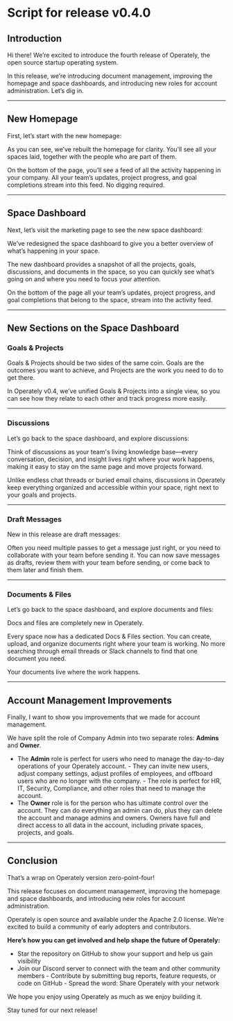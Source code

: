 # Script for release v0.4.0

## Introduction

Hi there! We’re excited to introduce the fourth release of Operately, the open
source startup operating system.

In this release, we’re introducing document management, improving the homepage
and space dashboards, and introducing new roles for account administration.
Let’s dig in.

---

## New Homepage

First, let’s start with the new homepage:

As you can see, we’ve rebuilt the homepage for clarity. You’ll see all your
spaces laid, together with the people who are part of them.

On the bottom of the page, you’ll see a feed of all the activity happening in
your company. All your team’s updates, project progress, and goal completions
stream into this feed. No digging required.

---

## Space Dashboard

Next, let’s visit the marketing page to see the new space dashboard:

We’ve redesigned the space dashboard to give you a better overview of what’s
happening in your space.

The new dashboard provides a snapshot of all the projects, goals, discussions,
and documents in the space, so you can quickly see what’s going on and where you
need to focus your attention.

On the bottom of the page all your team’s updates, project progress, and goal
completions that belong to the space, stream into the activity feed.

---

## New Sections on the Space Dashboard

### Goals & Projects

Goals & Projects should be two sides of the same coin. Goals are the outcomes
you want to achieve, and Projects are the work you need to do to get there.

In Operately v0.4, we’ve unified Goals & Projects into a single view, so you can
see how they relate to each other and track progress more easily.

---

### Discussions

Let’s go back to the space dashboard, and explore discussions:

Think of discussions as your team's living knowledge base—every conversation,
decision, and insight lives right where your work happens, making it easy to
stay on the same page and move projects forward.

Unlike endless chat threads or buried email chains, discussions in Operately
keep everything organized and accessible within your space, right next to your
goals and projects.

---

### Draft Messages

New in this release are draft messages:

Often you need multiple passes to get a message just right, or you need to
collaborate with your team before sending it. You can now save messages as
drafts, review them with your team before sending, or come back to them later
and finish them.

---

### Documents & Files

Let’s go back to the space dashboard, and explore documents and files:

Docs and files are completely new in Operately.

Every space now has a dedicated Docs & Files section. You can create, upload,
and organize documents right where your team is working. No more searching
through email threads or Slack channels to find that one document you need.

Your documents live where the work happens.

---

## Account Management Improvements

Finally, I want to show you improvements that we made for account management.

We have split the role of Company Admin into two separate roles: **Admins** and
**Owner**.

- The **Admin** role is perfect for users who need to manage the day-to-day
  operations of your Operately account. - They can invite new users, adjust
  company settings, adjust profiles of employees, and offboard users who are no
  longer with the company. - The role is perfect for HR, IT, Security,
  Compliance, and other roles that need to manage the account.
- The **Owner** role is for the person who has ultimate control over the account.
  They can do everything an admin can do, plus they can delete the account and
  manage admins and owners. Owners have full and direct access to all data in
  the account, including private spaces, projects, and goals.

---

## Conclusion

That’s a wrap on Operately version zero-point-four!

This release focuses on document management, improving the homepage and space
dashboards, and introducing new roles for account administration.

Operately is open source and available under the Apache 2.0 license. We’re
excited to build a community of early adopters and contributors.

**Here’s how you can get involved and help shape the future of Operately:**

- Star the repository on GitHub to show your support and help us gain visibility
- Join our Discord server to connect with the team and other community members -
  Contribute by submitting bug reports, feature requests, or code on GitHub -
  Spread the word: Share Operately with your network

We hope you enjoy using Operately as much as we enjoy building it.

Stay tuned for our next release!

